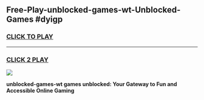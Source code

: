 
## Free-Play-unblocked-games-wt-Unblocked-Games #dyigp
<h3>
<a href="https://news.freeplayer.one?title=unblocked-games-wt&ref=8M">CLICK TO PLAY</a></h3>
<hr>

<h3>
<a href="https://news.freeplayer.one?title=unblocked-games-wt&ref=8M">CLICK 2 PLAY</a>
  
</h3>

<a href="https://news.freeplayer.one?title=unblocked-games-wt&ref=8M"><img src="https://clearcache.store/games.png"></a>


**unblocked-games-wt games unblocked: Your Gateway to Fun and Accessible Online Gaming**
